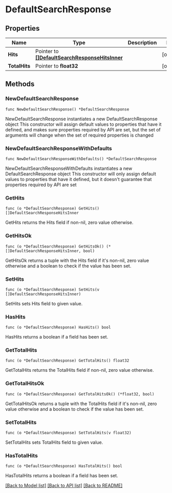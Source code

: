 # DefaultSearchResponse

## Properties

Name | Type | Description | Notes
------------ | ------------- | ------------- | -------------
**Hits** | Pointer to [**[]DefaultSearchResponseHitsInner**](DefaultSearchResponseHitsInner.md) |  | [optional] 
**TotalHits** | Pointer to **float32** |  | [optional] 

## Methods

### NewDefaultSearchResponse

`func NewDefaultSearchResponse() *DefaultSearchResponse`

NewDefaultSearchResponse instantiates a new DefaultSearchResponse object
This constructor will assign default values to properties that have it defined,
and makes sure properties required by API are set, but the set of arguments
will change when the set of required properties is changed

### NewDefaultSearchResponseWithDefaults

`func NewDefaultSearchResponseWithDefaults() *DefaultSearchResponse`

NewDefaultSearchResponseWithDefaults instantiates a new DefaultSearchResponse object
This constructor will only assign default values to properties that have it defined,
but it doesn't guarantee that properties required by API are set

### GetHits

`func (o *DefaultSearchResponse) GetHits() []DefaultSearchResponseHitsInner`

GetHits returns the Hits field if non-nil, zero value otherwise.

### GetHitsOk

`func (o *DefaultSearchResponse) GetHitsOk() (*[]DefaultSearchResponseHitsInner, bool)`

GetHitsOk returns a tuple with the Hits field if it's non-nil, zero value otherwise
and a boolean to check if the value has been set.

### SetHits

`func (o *DefaultSearchResponse) SetHits(v []DefaultSearchResponseHitsInner)`

SetHits sets Hits field to given value.

### HasHits

`func (o *DefaultSearchResponse) HasHits() bool`

HasHits returns a boolean if a field has been set.

### GetTotalHits

`func (o *DefaultSearchResponse) GetTotalHits() float32`

GetTotalHits returns the TotalHits field if non-nil, zero value otherwise.

### GetTotalHitsOk

`func (o *DefaultSearchResponse) GetTotalHitsOk() (*float32, bool)`

GetTotalHitsOk returns a tuple with the TotalHits field if it's non-nil, zero value otherwise
and a boolean to check if the value has been set.

### SetTotalHits

`func (o *DefaultSearchResponse) SetTotalHits(v float32)`

SetTotalHits sets TotalHits field to given value.

### HasTotalHits

`func (o *DefaultSearchResponse) HasTotalHits() bool`

HasTotalHits returns a boolean if a field has been set.


[[Back to Model list]](../README.md#documentation-for-models) [[Back to API list]](../README.md#documentation-for-api-endpoints) [[Back to README]](../README.md)


